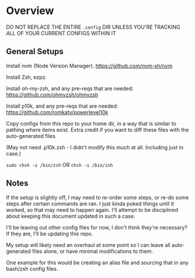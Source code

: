# Overview

DO NOT REPLACE THE ENTIRE `.config` DIR UNLESS YOU'RE TRACKING _ALL_ OF YOUR CURRENT CONFIGS WITHIN IT

## General Setups

Install nvm (Node Version Manager). https://github.com/nvm-sh/nvm

Install Zsh, ezpz.

Install oh-my-zsh, and any pre-reqs that are needed: https://github.com/ohmyzsh/ohmyzsh

Install p10k, and any pre-reqs that are needed: https://github.com/romkatv/powerlevel10k

Copy configs from this repo to your home dir, in a way that is similar to pathing where items exist. Extra credit if you want to diff these files with the auto-generated files.

(May not need .p10k.zsh - I didn't modify this much at all. Including just in case.)

`sudo chsh -s /bin/zsh`
OR
`chsh -s /bin/zsh`

## Notes

If the setup is slightly off, I may need to re-order some steps, or re-do some steps after certain commands are ran. I just kinda poked things until it worked, so that may need to happen again. I'll attempt to be disciplined about keeping this document updated in such a case.

I'll be leaving out other config files for now, I don't think they're necessary? If they are, I'll be updating this repo.

My setup will likely need an overhaul at some point so I can leave all auto-generated files alone, or have minimal modifications to them.

One example for this would be creating an alias file and sourcing that in any bash/zsh config files.

